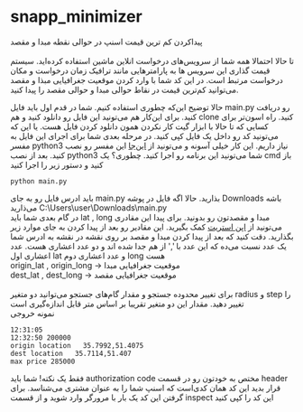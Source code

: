 # snapp_minimizer
پیداکردن کم ترین قیمت اسنپ در حوالی نقطه مبدا و مقصد\
\
تا حالا احتمالا همه شما از سرویس‌های درخواست انلاین ماشین استفاده کرده‌اید. سیستم قیمت گذاری این سرویس ‌ها به پارامتر‌هایی مانند ترافیک زمان در‌خواست و مکان درخواست مرتبط است.
در این کد شما با وارد کردن موقعیت جغرافیایی مبذا و مقصد می‌توانید کم‌ترین قیمت در نقاط حوالی مبدا و حوالی مقصد را پیدا کنید.

حالا توضیح این‌که چطوری استفاده کنیم. شما در قدم اول باید فایل main.py رو دریافت کنید. برای این‌کار هم می‌تونید این فایل رو دانلود کنید و هم clone کنید. راه اسون‌تر برای کسایی که تا حالا با ابزار گیت کار نکردن همون دانلود کردن فایل‌ هست. یا این که می‌تونید کد رو داخل یک فایل کپی کنید.
در مرحله بعدی شما برای اجرای این فایل به مفسر python3 نیاز داریم. این کار خیلی آسونه و می‌تونید از [این‌جا](https://blog.faradars.org/%D9%86%D8%B5%D8%A8-%D9%BE%D8%A7%DB%8C%D8%AA%D9%88%D9%86-%D8%AF%D8%B1-%D9%88%DB%8C%D9%86%D8%AF%D9%88%D8%B2/)
این مفسر رو نصب کنید.
بعد از نصب python3 شما می‌تونید این برنامه رو اجرا کنید. چطوری؟ یک cmd باز کنید و دستور زیر را اجرا کنید

```
python main.py
```
باید ادرس فایل رو به جای main.py بذارید. حالا اگه فایل در پوشه Downloads باشه می‌ذارید C:\Users\user\Downloads\main.py
\
در گام بعدی شما باید lat , long مبدا و مقصدتون رو بدونید. برای پیدا این مقادری می‌تونید از [اپن استریت](https://www.openstreetmap.org/)
کمک بگیرید. این مقادیر رو بعد از پیدا کردن به جای  موارد زیر بگذارید. دقت کنید که بعد از پیدا کردن مبدا و مقصد بر روی نقشه در نقشه به ادرس شما یک عدد نسبت می‌ده که این عدد با ',' از هم جدا شده اند و دو عدد اعشاری هست. عدد اعشاری اول lat و عدد اعشاری دوم long هست
\
origin_lat , origin_long -> موقعیت جغرافیایی مبدا\
dest_lat , dest_long -> موقعیت جغرافیایی مقصد\
\
برای تغییر محدوده جستجو و مقدار‌ گام‌های جستجو می‌توانید دو متغیر radius و step را تغییر دهید. مقدار این دو متغیر تقریبا بر اساس متر قابل اندازه‌گیری است
\
نمونه خروجی
```
12:31:05
12:32:50 200000
origin location   35.7992,51.4075
dest location   35.7114,51.407
max price 285000
```
فقط یک نکته! شما باید authorization code  مختص به خودتون رو در قسمت header قرار بدید
این کد همان کدی‌است که اسنپ شما را به عنوان مشتری می‌شناسد. برای گرفتن این کد یک بار با مرورگر وارد شوید و از قسمت inspect این کد را کپی کنید

